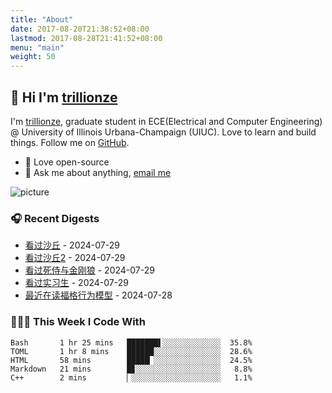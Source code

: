 ```yaml
---
title: "About"
date: 2017-08-20T21:38:52+08:00
lastmod: 2017-08-28T21:41:52+08:00
menu: "main"
weight: 50
---
```


## 👋 Hi I'm [trillionze](https://www.trillionze.com)

I'm [trillionze](https://www.trillionze.com), graduate student in ECE(Electrical and Computer Engineering) @ University of Illinois Urbana-Champaign (UIUC). Love to learn and build things. Follow me on [GitHub](https://github.com/trillionze).

- 💼 Love open-source
- 💬 Ask me about anything, [email me](trillionze@163.com)

![picture](https://image.pseudoyu.com/images/dino.gif)

### 🎧 Recent Digests

<!-- douban starts -->
* <a href='http://movie.douban.com/subject/3001114/' target='_blank'>看过沙丘</a> - 2024-07-29
* <a href='http://movie.douban.com/subject/35575567/' target='_blank'>看过沙丘2</a> - 2024-07-29
* <a href='http://movie.douban.com/subject/26957900/' target='_blank'>看过死侍与金刚狼</a> - 2024-07-29
* <a href='http://movie.douban.com/subject/10594965/' target='_blank'>看过实习生</a> - 2024-07-29
* <a href='https://book.douban.com/subject/35594496/' target='_blank'>最近在读福格行为模型</a> - 2024-07-28
<!-- douban ends -->

### 👨🏻‍💻 This Week I Code With

<!-- code_time starts -->

```text
Bash       1 hr 25 mins   ███████▌░░░░░░░░░░░░░  35.8%
TOML       1 hr 8 mins    ██████░░░░░░░░░░░░░░░  28.6%
HTML       58 mins        █████▏░░░░░░░░░░░░░░░  24.5%
Markdown   21 mins        █▊░░░░░░░░░░░░░░░░░░░   8.8%
C++        2 mins         ▏░░░░░░░░░░░░░░░░░░░░   1.1%
```

<!-- code_time ends -->